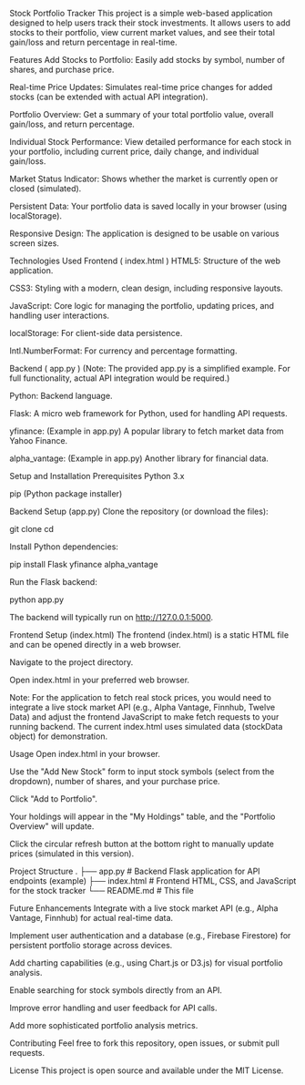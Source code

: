 Stock Portfolio Tracker
This project is a simple web-based application designed to help users track their stock investments. It allows users to add stocks to their portfolio, view current market values, and see their total gain/loss and return percentage in real-time.

Features
Add Stocks to Portfolio: Easily add stocks by symbol, number of shares, and purchase price.

Real-time Price Updates: Simulates real-time price changes for added stocks (can be extended with actual API integration).

Portfolio Overview: Get a summary of your total portfolio value, overall gain/loss, and return percentage.

Individual Stock Performance: View detailed performance for each stock in your portfolio, including current price, daily change, and individual gain/loss.

Market Status Indicator: Shows whether the market is currently open or closed (simulated).

Persistent Data: Your portfolio data is saved locally in your browser (using localStorage).

Responsive Design: The application is designed to be usable on various screen sizes.

Technologies Used
Frontend ( index.html )
HTML5: Structure of the web application.

CSS3: Styling with a modern, clean design, including responsive layouts.

JavaScript: Core logic for managing the portfolio, updating prices, and handling user interactions.

localStorage: For client-side data persistence.

Intl.NumberFormat: For currency and percentage formatting.

Backend ( app.py )
(Note: The provided app.py is a simplified example. For full functionality, actual API integration would be required.)

Python: Backend language.

Flask: A micro web framework for Python, used for handling API requests.

yfinance: (Example in app.py) A popular library to fetch market data from Yahoo Finance.

alpha_vantage: (Example in app.py) Another library for financial data.

Setup and Installation
Prerequisites
Python 3.x

pip (Python package installer)

Backend Setup (app.py)
Clone the repository (or download the files):

git clone <your-repository-url>
cd <your-project-directory>

Install Python dependencies:

pip install Flask yfinance alpha_vantage

Run the Flask backend:

python app.py

The backend will typically run on http://127.0.0.1:5000.

Frontend Setup (index.html)
The frontend (index.html) is a static HTML file and can be opened directly in a web browser.

Navigate to the project directory.

Open index.html in your preferred web browser.

Note: For the application to fetch real stock prices, you would need to integrate a live stock market API (e.g., Alpha Vantage, Finnhub, Twelve Data) and adjust the frontend JavaScript to make fetch requests to your running backend. The current index.html uses simulated data (stockData object) for demonstration.

Usage
Open index.html in your browser.

Use the "Add New Stock" form to input stock symbols (select from the dropdown), number of shares, and your purchase price.

Click "Add to Portfolio".

Your holdings will appear in the "My Holdings" table, and the "Portfolio Overview" will update.

Click the circular refresh button at the bottom right to manually update prices (simulated in this version).

Project Structure
.
├── app.py          # Backend Flask application for API endpoints (example)
├── index.html      # Frontend HTML, CSS, and JavaScript for the stock tracker
└── README.md       # This file

Future Enhancements
Integrate with a live stock market API (e.g., Alpha Vantage, Finnhub) for actual real-time data.

Implement user authentication and a database (e.g., Firebase Firestore) for persistent portfolio storage across devices.

Add charting capabilities (e.g., using Chart.js or D3.js) for visual portfolio analysis.

Enable searching for stock symbols directly from an API.

Improve error handling and user feedback for API calls.

Add more sophisticated portfolio analysis metrics.

Contributing
Feel free to fork this repository, open issues, or submit pull requests.

License
This project is open source and available under the MIT License.
